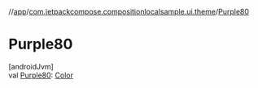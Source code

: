//[app](../../index.md)/[com.jetpackcompose.compositionlocalsample.ui.theme](index.md)/[Purple80](-purple80.md)

# Purple80

[androidJvm]\
val [Purple80](-purple80.md): [Color](https://developer.android.com/reference/kotlin/androidx/compose/ui/graphics/Color.html)
